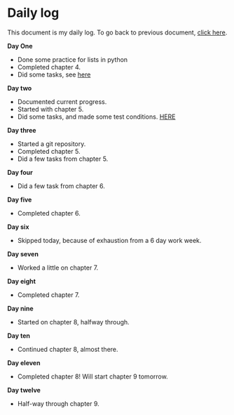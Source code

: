 # Daily log

This document is my daily log.
To go back to previous document, [click here](/README.md).

**Day One**
- Done some practice for lists in python
- Completed chapter 4.
- Did some tasks, see [here](/List_practice/)

**Day two**
- Documented current progress.
- Started with chapter 5.
- Did some tasks, and made some test conditions. [HERE](/Condition_testing/)

**Day three**

- Started a git repository.
- Completed chapter 5.
- Did a few tasks from chapter 5.

**Day four**

- Did a few task from chapter 6.


**Day five**

- Completed chapter 6.

**Day six**

- Skipped today, because of exhaustion from a 6 day work week.

**Day seven**

- Worked a little on chapter 7.

**Day eight**

- Completed chapter 7.

**Day nine**

- Started on chapter 8, halfway through.

**Day ten**

- Continued chapter 8, almost there.

**Day eleven**

- Completed chapter 8! Will start chapter 9 tomorrow.

**Day twelve**

- Half-way through chapter 9.
